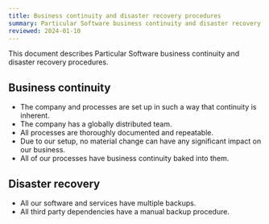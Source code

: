 ```yaml
---
title: Business continuity and disaster recovery procedures
summary: Particular Software business continuity and disaster recovery procedures
reviewed: 2024-01-10
---
```


This document describes Particular Software business continuity and disaster recovery procedures.

## Business continuity

- The company and processes are set up in such a way that continuity is inherent.
- The company has a globally distributed team.
- All processes are thoroughly documented and repeatable.
- Due to our setup, no material change can have any significant impact on our business.
- All of our processes have business continuity baked into them.

## Disaster recovery

- All our software and services have multiple backups.
- All third party dependencies have a manual backup procedure.